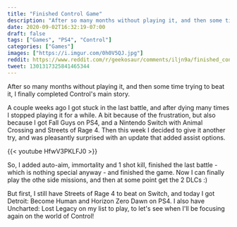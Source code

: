 ```yaml
---
title: "Finished Control Game"
description: "After so many months without playing it, and then some time trying to beat it, I finally completed Control's main story."
date: 2020-09-02T16:32:19-07:00
draft: false
tags: ["Games", "PS4", "Control"]
categories: ["Games"]
images: ["https://i.imgur.com/0h0V5QJ.jpg"]
reddit: https://www.reddit.com/r/geekosaur/comments/iljn9a/finished_control_game/
tweet: 1301317325841465344
---
```


After so many months without playing it, and then some time trying to beat it, I finally completed Control's main story.

A couple weeks ago I got stuck in the last battle, and after dying many times I stopped playing it for a while. A bit because of the frustration, but also because I got Fall Guys on PS4, and a Nintendo Switch with Animal Crossing and Streets of Rage 4. Then this week I decided to give it another try, and was pleasantly surprised with an update that added assist options.

<!--more-->

{{< youtube HfwV3PKLFJ0 >}}  

So, I added auto-aim, immortality and 1 shot kill, finished the last battle - which is nothing special anyway - and finished the game. Now I can finally play the othe side missions, and then at some point get the 2 DLCs :)

But first, I still have Streets of Rage 4 to beat on Switch, and today I got Detroit: Become Human and Horizon Zero Dawn on PS4. I also have Uncharted: Lost Legacy on my list to play, to let's see when I'll be focusing again on the world of Control!